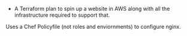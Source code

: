 * A Terraform plan to spin up a website in AWS along with all the infrastructure required to support that.

Uses a Chef Policyfile (not roles and enviornments) to configure nginx.
